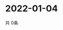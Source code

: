 # 2022-01-04
  共 0条

  <!-- BEGIN -->
  <!-- 最后更新时间Tue Jan 04 2022 20:05:02 GMT+0000 (Coordinated Universal Time) -->
  
  <!-- END -->
  
  